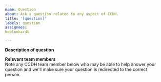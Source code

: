 ```yaml
---
name: Question
about: Ask a question related to any aspect of CCDH.
title: '[question]'
labels: question
assignees: 
keblumhardt

---
```


**Description of question**


**Relevant team members**  
Note any CCDH team member below who may be able to help answer your question and we'll make sure your question is redirected to the correct person.
